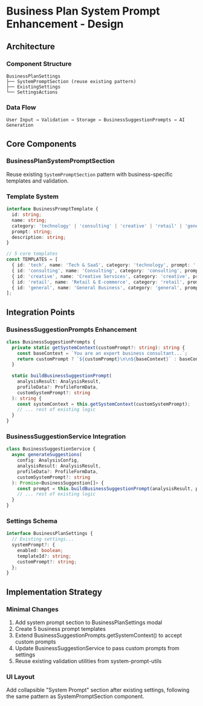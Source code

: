 # Business Plan System Prompt Enhancement - Design

## Architecture

### Component Structure
```
BusinessPlanSettings
├── SystemPromptSection (reuse existing pattern)
├── ExistingSettings
└── SettingsActions
```

### Data Flow
```
User Input → Validation → Storage → BusinessSuggestionPrompts → AI Generation
```

## Core Components

### BusinessPlanSystemPromptSection
Reuse existing `SystemPromptSection` pattern with business-specific templates and validation.

### Template System
```typescript
interface BusinessPromptTemplate {
  id: string;
  name: string;
  category: 'technology' | 'consulting' | 'creative' | 'retail' | 'general';
  prompt: string;
  description: string;
}

// 5 core templates
const TEMPLATES = [
  { id: 'tech', name: 'Tech & SaaS', category: 'technology', prompt: '...' },
  { id: 'consulting', name: 'Consulting', category: 'consulting', prompt: '...' },
  { id: 'creative', name: 'Creative Services', category: 'creative', prompt: '...' },
  { id: 'retail', name: 'Retail & E-commerce', category: 'retail', prompt: '...' },
  { id: 'general', name: 'General Business', category: 'general', prompt: '...' }
];
```

## Integration Points

### BusinessSuggestionPrompts Enhancement
```typescript
class BusinessSuggestionPrompts {
  private static getSystemContext(customPrompt?: string): string {
    const baseContext = `You are an expert business consultant...`;
    return customPrompt ? `${customPrompt}\n\n${baseContext}` : baseContext;
  }
  
  static buildBusinessSuggestionPrompt(
    analysisResult: AnalysisResult,
    profileData?: ProfileFormData,
    customSystemPrompt?: string
  ): string {
    const systemContext = this.getSystemContext(customSystemPrompt);
    // ... rest of existing logic
  }
}
```

### BusinessSuggestionService Integration
```typescript
class BusinessSuggestionService {
  async generateSuggestions(
    config: AnalysisConfig,
    analysisResult: AnalysisResult,
    profileData?: ProfileFormData,
    customSystemPrompt?: string
  ): Promise<BusinessSuggestion[]> {
    const prompt = this.buildBusinessSuggestionPrompt(analysisResult, profileData, customSystemPrompt);
    // ... rest of existing logic
  }
}
```

### Settings Schema
```typescript
interface BusinessPlanSettings {
  // Existing settings...
  systemPrompt?: {
    enabled: boolean;
    templateId?: string;
    customPrompt?: string;
  };
}
```

## Implementation Strategy

### Minimal Changes
1. Add system prompt section to BusinessPlanSettings modal
2. Create 5 business prompt templates
3. Extend BusinessSuggestionPrompts.getSystemContext() to accept custom prompts
4. Update BusinessSuggestionService to pass custom prompts from settings
5. Reuse existing validation utilities from system-prompt-utils

### UI Layout
Add collapsible "System Prompt" section after existing settings, following the same pattern as SystemPromptSection component.